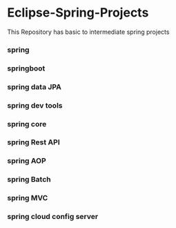 # Eclipse-Spring-Projects  
This Repository has basic to intermediate spring projects
### spring
### springboot 
### spring data JPA
### spring dev tools
### spring core
### spring Rest API
### spring AOP
### spring Batch
### spring MVC
### spring cloud config server
 
 
 
